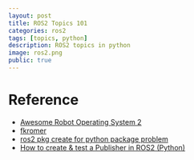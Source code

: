 ```yaml
---
layout: post
title: ROS2 Topics 101
categories: ros2
tags: [topics, python]
description: ROS2 topics in python
image: ros2.png
public: true
---
```





# Reference
- [Awesome Robot Operating System 2](https://fkromer.github.io/awesome-ros2/)
- [fkromer](https://fkromer.github.io/blog/posts/)
- [ros2 pkg create for python package problem](http://answers.ros.org/question/298327/ros2-ros2-pkg-create-for-python-package-problem/)
- [How to create & test a Publisher in ROS2 (Python)](http://www.theconstructsim.com/create-python-publisher-ros2/)